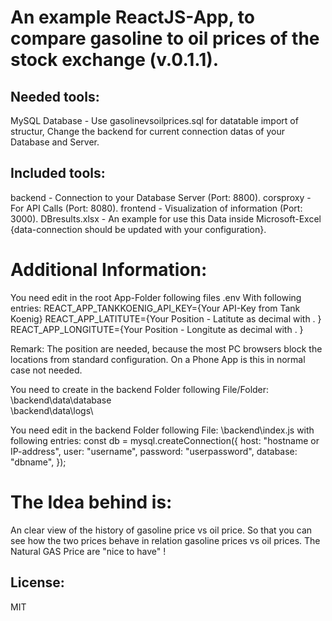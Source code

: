 # An example ReactJS-App, to compare gasoline to oil prices of the stock exchange (v.0.1.1).

## Needed tools:

MySQL Database - Use gasolinevsoilprices.sql for datatable import of structur,
Change the backend for current connection datas of your Database and Server.

## Included tools:

backend - Connection to your Database Server (Port: 8800).
corsproxy - For API Calls (Port: 8080).
frontend - Visualization of information (Port: 3000).
DBresults.xlsx - An example for use this Data inside Microsoft-Excel {data-connection should be updated with your
configuration}.

# Additional Information:

You need edit in the root App-Folder following files
\.env
With following entries:
REACT_APP_TANKKOENIG_API_KEY={Your API-Key from Tank Koenig}
REACT_APP_LATITUTE={Your Position - Latitute as decimal with . }
REACT_APP_LONGITUTE={Your Position - Longitute as decimal with . }

Remark:
The position are needed, because the most PC browsers block the locations from standard configuration.
On a Phone App is this in normal case not needed.

You need to create in the backend Folder following File/Folder:
\backend\data\database\
\backend\data\logs\

You need edit in the backend Folder following File:
\backend\index.js with following entries:
const db = mysql.createConnection({
host: "hostname or IP-address",
user: "username",
password: "userpassword",
database: "dbname",
});

# The Idea behind is:

An clear view of the history of gasoline price vs oil price.
So that you can see how the two prices behave in relation gasoline prices vs oil prices.
The Natural GAS Price are "nice to have" !

## License:

MIT
